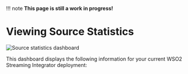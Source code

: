 !!! note
    **This page is still a work in progress!**
    
# Viewing Source Statistics

![Source statistics dashboard](../images/streaming-integrator-grafana-dashboard/source_statistics_dashboard.png)

This dashboard displays the following information for your current WSO2 Streaming Integrator deployment: